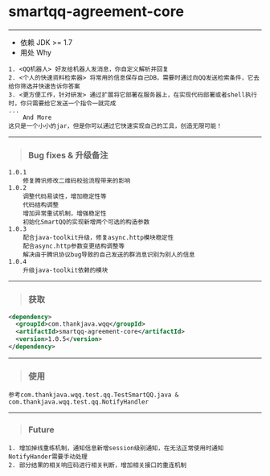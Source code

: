 # smartqq-agreement-core
---
- 依赖 JDK >= 1.7
- 用处 Why
```
1. <QQ机器人> 好友给机器人发消息，你自定义解析并回复
2. <个人的快速资料检索器> 将常用的信息保存自己DB，需要时通过向QQ发送检索条件，它去给你筛选并快速告诉你答案
3. <更方便工作，针对研发> 通过扩展将它部署在服务器上，在实现代码部署或者shell执行时，你只需要给它发送一个指令一就完成
...
    And More
这只是一个小小的jar，但是你可以通过它快速实现自己的工具，创造无限可能！
```

---
> ### Bug fixes & 升级备注
```
1.0.1     
    修复腾讯修改二维码校验流程带来的影响      
1.0.2
    调整代码易读性，增加稳定性等      
    代码结构调整
    增加异常重试机制，增强稳定性
    初始化SmartQQ的实现新增两个可选的构造参数
1.0.3      
    配合java-toolkit升级，修复async.http模块稳定性
    配合async.http参数变更结构调整等
    解决由于腾讯协议bug导致的自己发送的群消息识别为别人的信息
1.0.4 
    升级java-toolkit依赖的模块
```     

---
> ### 获取
```xml
<dependency>
  <groupId>com.thankjava.wqq</groupId>
  <artifactId>smartqq-agreement-core</artifactId>
  <version>1.0.5</version>
</dependency>
```
---

> ### 使用

    参考com.thankjava.wqq.test.qq.TestSmartQQ.java & com.thankjava.wqq.test.qq.NotifyHandler

---
> ### Future

    1. 增加掉线重练机制，通知信息新增session级别通知，在无法正常使用时通知NotifyHander需要手动处理
    2. 部分结果的相关响应码进行相关判断，增加相关接口的重连机制